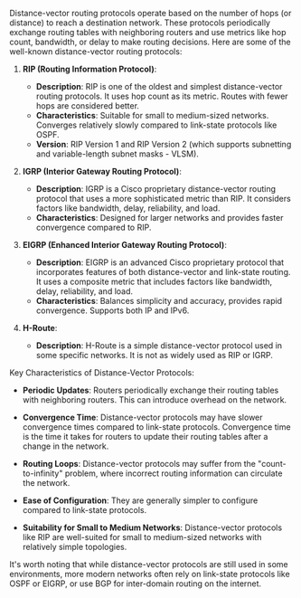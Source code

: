 Distance-vector routing protocols operate based on the number of hops (or distance) to reach a destination network. These protocols periodically exchange routing tables with neighboring routers and use metrics like hop count, bandwidth, or delay to make routing decisions. Here are some of the well-known distance-vector routing protocols:

1. **RIP (Routing Information Protocol)**:
   - **Description**: RIP is one of the oldest and simplest distance-vector routing protocols. It uses hop count as its metric. Routes with fewer hops are considered better.
   - **Characteristics**: Suitable for small to medium-sized networks. Converges relatively slowly compared to link-state protocols like OSPF.
   - **Version**: RIP Version 1 and RIP Version 2 (which supports subnetting and variable-length subnet masks - VLSM).

2. **IGRP (Interior Gateway Routing Protocol)**:
   - **Description**: IGRP is a Cisco proprietary distance-vector routing protocol that uses a more sophisticated metric than RIP. It considers factors like bandwidth, delay, reliability, and load.
   - **Characteristics**: Designed for larger networks and provides faster convergence compared to RIP.

3. **EIGRP (Enhanced Interior Gateway Routing Protocol)**:
   - **Description**: EIGRP is an advanced Cisco proprietary protocol that incorporates features of both distance-vector and link-state routing. It uses a composite metric that includes factors like bandwidth, delay, reliability, and load.
   - **Characteristics**: Balances simplicity and accuracy, provides rapid convergence. Supports both IP and IPv6.

4. **H-Route**:
   - **Description**: H-Route is a simple distance-vector protocol used in some specific networks. It is not as widely used as RIP or IGRP.

Key Characteristics of Distance-Vector Protocols:

- **Periodic Updates**: Routers periodically exchange their routing tables with neighboring routers. This can introduce overhead on the network.

- **Convergence Time**: Distance-vector protocols may have slower convergence times compared to link-state protocols. Convergence time is the time it takes for routers to update their routing tables after a change in the network.

- **Routing Loops**: Distance-vector protocols may suffer from the "count-to-infinity" problem, where incorrect routing information can circulate the network.

- **Ease of Configuration**: They are generally simpler to configure compared to link-state protocols.

- **Suitability for Small to Medium Networks**: Distance-vector protocols like RIP are well-suited for small to medium-sized networks with relatively simple topologies.

It's worth noting that while distance-vector protocols are still used in some environments, more modern networks often rely on link-state protocols like OSPF or EIGRP, or use BGP for inter-domain routing on the internet.
